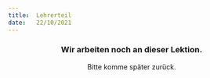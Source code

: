 ```yaml
---
title:  Lehrerteil
date:   22/10/2021
---
```


### <center>Wir arbeiten noch an dieser Lektion.</center>
<center>Bitte komme später zurück.</center>